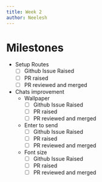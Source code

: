 ```yaml
---
title: Week 2
author: Neelesh
---
```

<!--

-->
# Milestones
- Setup Routes
	- [ ] Github Issue Raised
	- [ ] PR raised
	- [ ] PR reviewed and merged
- Chats improvement
	- Wallpaper
		- [ ] Github Issue Raised
	    - [ ] PR raised
	    - [ ] PR reviewed and merged
	- Enter to send
		- [ ] Github Issue Raised
	    - [ ] PR raised
	    - [ ] PR reviewed and merged
	- Font size
		- [ ] Github Issue Raised
	    - [ ] PR raised
	    - [ ] PR reviewed and merged